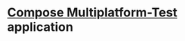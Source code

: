 # [Compose Multiplatform-Test]([https://github.com/JetBrains/compose-multiplatform](https://github.com/pieryx/multy-compose-exo)https://github.com/pieryx/multy-compose-exo) application

